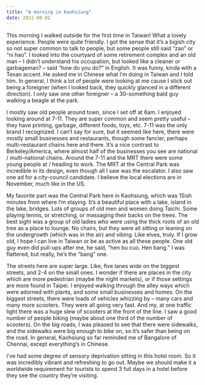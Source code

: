 ```yaml
---
title: "A morning in Kaohsiung"
date: 2022-08-02
---
```


This
morning I walked outside for the first time in Taiwan! What a lovely
experience. People were quite friendly. I got the sense that it’s a bigish city
so not super common to talk to people, but some people still said “zao” or “ni
hao”. I looked into the courtyard of some retirement complex and an old man – I
didn’t understand his occupation, but looked like a cleaner or garbageman? –
said “how do you do?” in English. It was funny, kinda with a Texan accent. He
asked me in Chinese what I’m doing in Taiwan and I told him. In general, I
think a lot of people were looking at me cause I stick out being a foreigner
(when I looked back, they quickly glanced in a different direction). I only saw
one other foreigner – a 30-something bald guy walking a beagle at the park. 


I
mostly saw old people around town, since I set off at 6am. I enjoyed looking
around at 7-11. They are super common and seem pretty useful – they have printing,
garbage, different foods, toys, etc. 7-11 was the only brand I recognized. I
can’t say for sure, but it seemed like here, there were mostly small businesses
and restaurants, though some fancier, perhaps multi-restaurant chains here and
there. It’s a nice contrast to Berkeley/America, where almost half of the
businesses you see are national / multi-national chains. Around the 7-11 and
the MRT there were some young people at / heading to work. The MRT at the Central
Park was incredible in its design, even though all I saw was the escalator. I
also saw one ad for a city-council candidate. I believe the local elections are
in November, much like in the US.


My
favorite part was the Central Park here in Kaohsiung, which was 15ish minutes from
where I’m staying. It’s a beautiful place with a lake, island in the lake,
bridges. Lots of groups of old men and women doing Taichi. Some playing tennis,
or stretching, or massaging their backs on the trees. The best sight was a
group of old ladies who were using the thick roots of an old tree as a place to
lounge. No chairs, but they were all sitting or leaning on the undergrowth
(which was in the air) and vibing. Like elves, truly. If I grow old, I hope I
can live in Taiwan or be as active as all these people. One old guy even did
pull-ups after me, he said, “hen bu cuo. Hen bang.” I was flattered, but really,
he’s the “bang” one. 


The
streets here are super large. Like, five lanes wide on the biggest streets, and
2-4 on the small ones. I wonder if there are places in the city which are more
pedestrian (maybe the night markets), or if those settings are more found in
Taipei. I enjoyed walking through the alley ways which were adorned with plants,
and some small businesses and homes. On the biggest streets, there were loads
of vehicles whizzing by – many cars and many more scooters. They were all going
very fast. And my, at one traffic light there was a huge slew of scooters at
the front of the line. I saw a good number of people biking (maybe about one
third of the number of scooters). On the big roads, I was pleased to see that
there were sidewalks, and the sidewalks were big enough to bike on, so it’s
safer than being on the road. In general, Kaohsiung so far reminded me of Bangalore
of Chennai, except everything’s in Chinese. 


I’ve
had some degree of sensory deprivation sitting in this hotel room. So it was
incredibly vibrant and refreshing to go out. Maybe we should make it a worldwide
requirement for tourists to spend 3 full days in a hotel before they see the
country they’re visiting.

